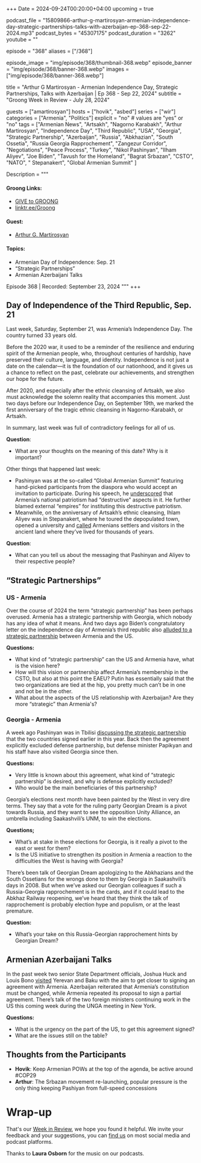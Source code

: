 +++
Date = 2024-09-24T00:20:00+04:00
upcoming = true

podcast_file = "15809866-arthur-g-martirosyan-armenian-independence-day-strategic-partnerships-talks-with-azerbaijan-ep-368-sep-22-2024.mp3"
podcast_bytes = "45307175"
podcast_duration = "3262"
youtube = ""

episode = "368"
aliases = ["/368"]

episode_image = "img/episode/368/thumbnail-368.webp"
episode_banner = "img/episode/368/banner-368.webp"
images = ["img/episode/368/banner-368.webp"]

title = "Arthur G Martirosyan - Armenian Independence Day, Strategic Partnerships, Talks with Azerbaijan | Ep 368 - Sep 22, 2024"
subtitle = "Groong Week in Review - July 28, 2024"

guests = ["amartirosyan"]
hosts = ["hovik", "asbed"]
series = ["wir"]
categories = ["Armenia", "Politics"]
explicit = "no" # values are "yes" or "no"
tags = ["Armenian News", "Artsakh", "Nagorno Karabakh", "Arthur Martirosyan", "Independence Day", "Third Republic", "USA", "Georgia", "Strategic Partnership", "Azerbaijan", "Russia", "Abkhazian", "South Ossetia", "Russia Georgia Rapprochement", "Zangezur Corridor", "Negotiations", "Peace Process", "Turkey", "Nikol Pashinyan", "Ilham Aliyev", "Joe Biden", "Tavush for the Homeland", "Bagrat Srbazan", "CSTO", "NATO", " Stepanakert", "Global Armenian Summit" ]

Description = """

#### Groong Links:
* [GIVE to GROONG](https://podcasts.groong.org/donate)
* [linktr.ee/Groong](https://linktr.ee/groong)

#### Guest:
* [Arthur G. Martirosyan](/guest/amartirosyan)

#### Topics:
* Armenian Day of Independence: Sep. 21
* “Strategic Partnerships”
* Armenian Azerbaijani Talks

Episode 368 | Recorded: September 23, 2024
"""
+++

## Day of Independence of the Third Republic, Sep. 21

Last week, Saturday, September 21, was Armenia’s Independence Day. The country turned 33 years old.

Before the 2020 war, it used to be a reminder of the resilience and enduring spirit of the Armenian people, who, throughout centuries of hardship, have preserved their culture, language, and identity. Independence is not just a date on the calendar—it is the foundation of our nationhood, and it gives us a chance to reflect on the past, celebrate our achievements, and strengthen our hope for the future.

After 2020, and especially after the ethnic cleansing of Artsakh, we also must acknowledge the solemn reality that accompanies this moment. Just two days before our Independence Day, on September 19th, we marked the first anniversary of the tragic ethnic cleansing in Nagorno-Karabakh, or Artsakh.

In summary, last week was full of contradictory feelings for all of us. 

**Question**:
* What are your thoughts on the meaning of this date? Why is it important?

Other things that happened last week:
* Pashinyan was at the so-called “Global Armenian Summit” featuring hand-picked participants from the diaspora who would accept an invitation to participate. During his speech, he [underscored](https://asbarez.com/pashinyan-calls-patriotism-destructive-claims-it-does-not-envision-a-homeland/) that Armenia’s national patriotism had “destructive” aspects in it. He further blamed external “empires” for instituting this destructive patriotism.
* Meanwhile, on the anniversary of Artsakh’s ethnic cleansing, Ihlam Aliyev was in Stepanakert, where he toured the depopulated town, opened a university and [called](https://president.az/en/articles/view/66894) Armenians settlers and visitors in the ancient land where they’ve lived for thousands of years.

**Question**:
* What can you tell us about the messaging that Pashinyan and Aliyev to their respective people?


## “Strategic Partnerships”


### US - Armenia

Over the course of 2024 the term “strategic partnership” has been perhaps overused. Armenia has a strategic partnership with Georgia, which nobody has any idea of what it means. And two days ago Biden’s congratulatory letter on the independence day of Armenia’s third republic also [alluded to a strategic partnership](https://www.azatutyun.am/a/33129728.html) between Armenia and the US.

**Questions:**
* What kind of “strategic partnership” can the US and Armenia have, what is the vision here?
* How will this vision or partnership affect Armenia’s membership in the CSTO, but also at this point the EAEU? Putin has essentially said that the two organizations are tied at the hip, you pretty much can’t be in one and not be in the other.
* What about the aspects of the US relationship with Azerbaijan? Are they more “strategic” than Armenia's?


### Georgia - Armenia

A week ago Pashinyan was in Tbilisi [discussing the strategic partnership](https://armenpress.am/en/article/1199988) that the two countries signed earlier in this year. Back then the agreement explicitly excluded defense partnership, but defense minister Papikyan and his staff have also visited Georgia since then.

**Questions:**
* Very little is known about this agreement, what kind of “strategic partnership” is desired, and why is defense explicitly excluded?
* Who would be the main beneficiaries of this partnership?

Georgia’s elections next month have been painted by the West in very dire terms. They say that a vote for the ruling party Georgian Dream is a pivot towards Russia, and they want to see the opposition Unity Alliance, an umbrella including Saakashvili’s UNM, to win the elections.

**Questions;**
* What’s at stake in these elections for Georgia, is it really a pivot to the east or west for them?
* Is the US initiative to strengthen its position in Armenia a reaction to the difficulties the West is having with Georgia?

There’s been talk of Georgian Dream apologizing to the Abkhazians and the South Ossetians for the wrongs done to them by Georgia in Saakashvili’s days in 2008. But when we’ve asked our Georgian colleagues if such a Russia-Georgia rapprochement is in the cards, and if it could lead to the Abkhaz Railway reopening, we’ve heard that they think the talk of rapprochement is probably election hype and populism, or at the least premature.

**Question:**
* What’s your take on this Russia-Georgian rapprochement hints by Georgian Dream?


## Armenian Azerbaijani Talks

In the past week two senior State Department officials, Joshua Huck and Louis Bono [visited](https://www.azatutyun.am/a/33128249.html) Yerevan and Baku with the aim to get closer to signing an agreement with Armenia. Azerbaijan reiterated that Armenia’s constitution must be changed, while Armenia repeated its proposal to sign a partial agreement. There’s talk of the two foreign ministers continuing work in the US this coming week during the UNGA meeting in New York.

**Questions:**
* What is the urgency on the part of the US, to get this agreement signed?
* What are the issues still on the table?


## Thoughts from the Participants
* **Hovik**: Keep Armenian POWs at the top of the agenda, be active around #COP29
* **Arthur**: The Srbazan movement re-launching, popular pressure is the only thing keeping Pashiyan from full-speed concessions

# Wrap-up

That's our [Week in Review](https://podcasts.groong.org/), we hope you found it helpful. We invite your feedback and your suggestions, you can [find us](https://linktr.ee/groong) on most social media and podcast platforms.

Thanks to __Laura Osborn__ for the music on our podcasts.
